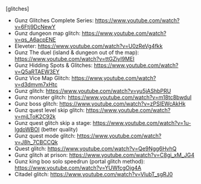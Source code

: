 [glitches] <br>
- Gunz Glitches Complete Series: https://www.youtube.com/watch?v=6Ftj9DcNewY
- Gunz dungeon map glitch: https://www.youtube.com/watch?v=qs_A6acpENE
- Eleveter: https://www.youtube.com/watch?v=U0zReVg4fkk
- Gunz The duel (island & dungeon out of the map): https://www.youtube.com/watch?v=ttGZiyI9MEI
- Gunz Hidding Spots & Glitches: https://www.youtube.com/watch?v=Q5aRTAEW3EY
- Gunz Vice Map Glitch: https://www.youtube.com/watch?v=d3dmvm7xHtc
- Gunz glitch: https://www.youtube.com/watch?v=yu5jAShbPRU
- Gunz monster glitch: https://www.youtube.com/watch?v=m18tc8bwduI
- Gunz boss glitch: https://www.youtube.com/watch?v=zPSIEWcAkHk
- Gunz quest level skip glitch: https://www.youtube.com/watch?v=mjLToK2C92k
- Gunz quest glitch skip a stage: https://www.youtube.com/watch?v=1u-lgdoWBOI (better quality)
- Gunz quest mode glitch: https://www.youtube.com/watch?v=J8h_7CBCCQk
- Quest glitch: https://www.youtube.com/watch?v=Qe9Ngg6HvhQ
- Gunz glitch at prison: https://www.youtube.com/watch?v=C8gi_xM_JG4
- Gunz king boo solo speedrun (portal glitch method): https://www.youtube.com/watch?v=YUWfcgOjg4A
- Citadel glitch: https://www.youtube.com/watch?v=VlubT_sgRJ0

